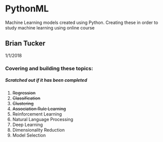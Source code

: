 # PythonML
Machine Learning models created using Python. Creating these in order to study machine learning using online course

## Brian Tucker
1/1/2018

### Covering and building these topics:
##### Scratched out if it has been completed
1. ~~Regression~~
2. ~~Classification~~
3. ~~Clustering~~
4. ~~Association Rule Learning~~
5. Reinforcement Learning
6. Natural Language Processing
7. Deep Learning
8. Dimensionality Reduction
9. Model Selection
